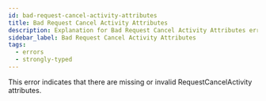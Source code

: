 ```yaml
---
id: bad-request-cancel-activity-attributes
title: Bad Request Cancel Activity Attributes
description: Explanation for Bad Request Cancel Activity Attributes error message, and how to fix it.
sidebar_label: Bad Request Cancel Activity Attributes
tags:
  - errors
  - strongly-typed
---
```


This error indicates that there are missing or invalid RequestCancelActivity attributes.
